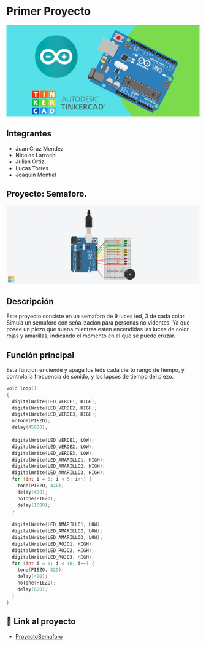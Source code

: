 # Primer Proyecto
![Tinkercad](./img/ArduinoTinkercad.jpg)


## Integrantes 
- Juan Cruz Mendez
- Nicolas Larrochi
- Julian Ortiz 
- Lucas Torres
- Joaquin Montiel


## Proyecto: Semaforo.
![Tinkercad](./img/ContadorBinario.png)


## Descripción
Este proyecto consiste en un semaforo de 9 luces led, 3 de cada color. Simula un semaforo
con señalizacion para personas no videntes. Ya que posee un piezo que suena mientras esten
encendidas las luces de color rojas y amarillas, indicando el momento en el que se puede 
cruzar.

## Función principal
Esta funcion enciende y apaga los leds cada cierto rango de tiempo, y controla la frecuencia
de sonido, y los lapsos de tiempo del piezo.

~~~ C (lenguaje en el que esta escrito)
void loop()
{
  digitalWrite(LED_VERDE1, HIGH); 
  digitalWrite(LED_VERDE2, HIGH);
  digitalWrite(LED_VERDE3, HIGH);
  noTone(PIEZO); 
  delay(45000); 

  digitalWrite(LED_VERDE1, LOW); 
  digitalWrite(LED_VERDE2, LOW);
  digitalWrite(LED_VERDE3, LOW);
  digitalWrite(LED_AMARILLO1, HIGH); 
  digitalWrite(LED_AMARILLO2, HIGH);
  digitalWrite(LED_AMARILLO3, HIGH);
  for (int i = 0; i < 5; i++) { 
    tone(PIEZO, 440); 
    delay(400);
    noTone(PIEZO);
    delay(1600); 
  }

  digitalWrite(LED_AMARILLO1, LOW); 
  digitalWrite(LED_AMARILLO2, LOW);
  digitalWrite(LED_AMARILLO3, LOW);
  digitalWrite(LED_ROJO1, HIGH); 
  digitalWrite(LED_ROJO2, HIGH);
  digitalWrite(LED_ROJO3, HIGH);
  for (int i = 0; i < 30; i++) { 
    tone(PIEZO, 329); 
    delay(400);
    noTone(PIEZO);
    delay(600);
  }
}
~~~

## :robot: Link al proyecto
- [ProyectoSemaforo](https://www.tinkercad.com/things/bGMXosfeWJt-1g-dojo-uno-larrochi-nicolas-gaston/editel?sharecode=263m2zKwATqCoa8Coq27JEYd2aZZqxgr7D1R8_IoB30)
